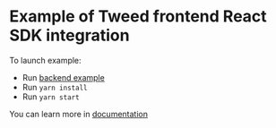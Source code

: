 # Example of Tweed frontend React SDK integration

To launch example:

- Run [backend example](https://github.com/paytweed/backend-sdk-nodejs-example)
- Run `yarn install`
- Run `yarn start`

You can learn more in [documentation](https://docs.paytweed.com)
